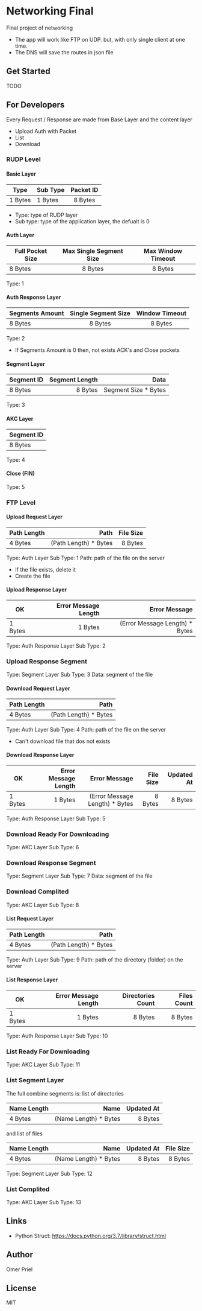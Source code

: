 # Networking Final

Final project of networking

* The app will work like FTP on UDP. but, with only single client at one time.
* The DNS will save the routes in json file

## Get Started

TODO

## For Developers

Every Request / Response are made from Base Layer and the content layer

* Upload
  Auth with Packet
* List
* Download

### RUDP Level

#### Basic Layer

|   Type  |  Sub Type  | Packet ID |
|---------|:-----------|:---------:|
| 1 Bytes | 1 Bytes    | 8 Bytes   |

* Type:     type of RUDP layer
* Sub type: type of the application layer, the defualt is 0

#### Auth Layer

| Full Pocket Size | Max Single Segment Size | Max Window Timeout |
|------------------|:-----------------------:|:------------------:|
| 8 Bytes          | 8 Bytes                 | 8 Bytes            |

Type: 1

#### Auth Response Layer

| Segments Amount | Single Segment Size | Window Timeout |
|-----------------|:-------------------:|:--------------:|
| 8 Bytes         | 8 Bytes             | 8 Bytes        |

Type: 2

* If Segments Amount is 0 then, not exists ACK's and Close pockets

#### Segment Layer

| Segment ID |   Segment Length    |         Data         |
|------------|--------------------:|---------------------:|
| 8 Bytes    | 8 Bytes             | Segment Size * Bytes |

Type: 3

#### AKC Layer

| Segment ID |
|------------|
| 8 Bytes    |

Type: 4

#### Close (FIN)

Type: 5

### FTP Level

#### Upload Request Layer

| Path Length |         Path          | File Size |
|-------------|----------------------:|----------:|
| 4 Bytes     | (Path Length) * Bytes | 8 Bytes   |

Type: Auth Layer
Sub Type: 1
Path: path of the file on the server

* If the file exists, delete it
* Create the file

#### Upload Response Layer

| OK      | Error Message Length |         Error Message          |
|---------|---------------------:|-------------------------------:|
| 1 Bytes | 1 Bytes              | (Error Message Length) * Bytes |

Type: Auth Response Layer
Sub Type: 2

### Upload Response Segment

Type: Segment Layer
Sub Type: 3
Data: segment of the file

#### Download Request Layer

| Path Length |         Path          |
|-------------|----------------------:|
| 4 Bytes     | (Path Length) * Bytes |

Type: Auth Layer
Sub Type: 4
Path: path of the file on the server

* Can't download file that dos not exists

#### Download Response Layer

| OK      | Error Message Length |         Error Message          | File Size | Updated At |
|---------|---------------------:|-------------------------------:|----------:|-----------:|
| 1 Bytes | 1 Bytes              | (Error Message Length) * Bytes | 8 Bytes   | 8 Bytes    |

Type: Auth Response Layer
Sub Type: 5

### Download Ready For Downloading

Type: AKC Layer
Sub Type: 6

### Download Response Segment

Type: Segment Layer
Sub Type: 7
Data: segment of the file

### Download Complited

Type: AKC Layer
Sub Type: 8

#### List Request Layer

| Path Length |         Path          |
|-------------|----------------------:|
| 4 Bytes     | (Path Length) * Bytes |

Type: Auth Layer
Sub Type: 9
Path: path of the directory (folder) on the server

#### List Response Layer

| OK      | Error Message Length |  Directories Count |  Files Count |
|---------|---------------------:|-------------------:|-------------:|
| 1 Bytes | 1 Bytes              | 8 Bytes            | 8 Bytes      |

Type: Auth Response Layer
Sub Type: 10

### List Ready For Downloading

Type: AKC Layer
Sub Type: 11

### List Segment Layer

The full combine segments is:
list of directories

| Name Length |         Name          | Updated At |
|-------------|----------------------:|-----------:|
| 4 Bytes     | (Name Length) * Bytes | 8 Bytes    |

and list of files

| Name Length |         Name          | Updated At | File Size  |
|-------------|----------------------:|-----------:|-----------:|
| 4 Bytes     | (Name Length) * Bytes | 8 Bytes    | 8 Bytes    |

Type: Segment Layer
Sub Type: 12

### List Complited

Type: AKC Layer
Sub Type: 13

## Links

* Python Struct: <https://docs.python.org/3.7/library/struct.html>

## Author

Omer Priel

## License

MIT
